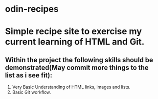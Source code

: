 # odin-recipes
# Simple recipe site to exercise my current learning of HTML and Git.

## Within the project the following skills should be demonstrated(May commit more things to the list as i see fit):

1. Very Basic Understanding of HTML links, images and lists.
2. Basic Git workflow.


